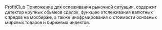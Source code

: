 ProfitClub
Приложение для ослеживания рыночной ситуации, содержит детектор крупных обьмеов сделок, функцию отслеживания валютных спредов на мосбирже, а также инофрмирования о стоимости основных мировых товаров и биржевых индектов.
